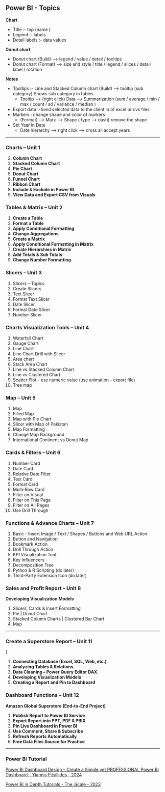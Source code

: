 ## **Power BI - Topics**

**Chart**
- Title :- top (name )
- Legend :- labels
- Detail labels :-   data values

**Donut chart** 
- Donut chart  (Build) —> legend / value / detail / tooltips
- Donut chart (Format) —> size and style / title / legend / slices / detail label / rotation

**Notes**
- Tooltips :- Line and Stacked Column chart (Build) —> tooltip (sub category)
Shows sub category in tables
    - Tooltip —> (right click) Data —> Summarization (sum / average / min / max / count / sd / variance / median )
- Export data :-Send selected data to the client in of excel or cvs files
- Markers : change shape and color of markers
    - (Format) —> Mark —> Shape ( type —> dash) remove the shape
- Set Year in Date 
    - Date hierarchy —> right click —>  cross all accept years

---


### **Charts – Unit 1**
2. **Column Chart**  
3. **Stacked Column Chart**  
4. **Pie Chart**  
5. **Donut Chart**  
6. **Funnel Chart**  
7. **Ribbon Chart**  
8. **Include & Exclude in Power BI**  
9. **View Data and Export CSV from Visuals**  

### **Tables & Matrix – Unit 2**
1. **Create a Table**  
2. **Format a Table**  
3. **Apply Conditional Formatting**  
4. **Change Aggregations**  
5. **Create a Matrix**  
6. **Apply Conditional Formatting in Matrix**  
7. **Create Hierarchies in Matrix**  
8. **Add Totals & Sub Totals**  
9. **Change Number Formatting**

### **Slicers – Unit 3**
1. Slicers – Topics
2. Create Slicers
3. Text Slicer
4. Format Text Slicer
5. Date Slicer
6. Format Date Slicer
7. Number Slicer

### **Charts Visualization Tools – Unit 4**
1. Waterfall Chart
2. Gauge Chart
3. Line Chart
4. Line Chart Drill with Slicer
5. Area chart
6. Stack Area Chart
7. Line vs Stacked Column Chart
8. Line vs Clustered Chart
9. Scatter Plot - use numeric value (use animation -  export file)
10. Tree map

### **Map – Unit 5**
1. Map
2. Filled Map
3. Map with Pie Chart
4. Slicer with Map of Pakistan
5. Map Formatting
6. Change Map Background
7. International Continent vs Donut Map

### **Cards & Filters – Unit 6**
1. Number Card
2. Date Card 
3. Relative Date Filter
4. Text Card
5. Format Card
6. Multi-Row Card
7. Filter on Visual
8. Filter on This Page
9. Filter on All Pages
10. Use Drill Through


### **Functions & Advance Charts – Unit 7**
1. Basic - Insert Image / Text / Shapes / Buttons and Web URL Action
2. Button and Navigation
3. Bookmark Action
4. Drill Through Action
5. KPI Visualization Tool
6. Key Influencers
7. Decomposition Tree
8. Python & R Scripting  (do later)
9. Third-Party Extension Icon (do later)

### **Sales and Profit Report – Unit 8**

**Developing Visualization Models** 
1. Slicers, Cards & Insert Formatting 
2. Pie | Donut Chart
3. Stacked Column Charts | Clustered Bar Chart
4. Map


---


### **Create a Superstore Report – Unit 11**
]
1. **Connecting Database (Excel, SQL, Web, etc.)**  
2. **Analyzing Tables & Relations**  
3. **Data Cleaning – Power Query Editor DAX**  
4. **Developing Visualization Models**  
5. **Creating a Report and Pin to Dashboard**  

### **Dashboard Functions – Unit 12**
**Amazon Global Superstore (End-to-End Project)**  
1. **Publish Report to Power BI Service**  
2. **Export Report into PPT, PDF & PBIX**  
3. **Pin Live Dashboard in Power BI**  
4. **Use Comment, Share & Subscribe**  
5. **Refresh Reports Automatically**  
6. **Free Data Files Source for Practice**

---

### **Power BI Tutorial**

[Power Bi Dashboard Design – Create a Simple yet PROFESSIONAL Power BI Dashboard - Yiannis Pitsillides - 2024](https://www.youtube.com/watch?v=f_srzswu978)

[Power BI in Depth Tutorials - The iScale - 2023](https://www.youtube.com/playlist?list=PLxzTa0VPR9rw4QEQ49PdsFd3SmVXDR3-i)

